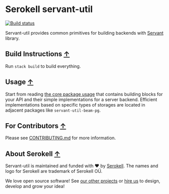 # Serokell servant-util

[![Build status](https://badge.buildkite.com/c7a689e69e7e580c4c6c3411efc7ee5af28922f1b4d2e83c94.svg?branch=master)](https://buildkite.com/serokell/servant-util)

Servant-util provides common primitives for building backends with [Servant](https://haskell-servant.github.io/) library.

## Build Instructions [↑](#serokell-servant-util)

Run `stack build` to build everything.

## Usage [↑](#serokell-servant-util)

Start from reading [the core package usage](/servant-util/README.md) that contains
building blocks for your API and their simple implementations for a server backend.
Efficient implementations based on specific types of storages are located in adjacent
packages like `servant-util-beam-pg`.

## For Contributors [↑](#serokell-servant-util)

Please see [CONTRIBUTING.md](/.github/CONTRIBUTING.md) for more information.

## About Serokell [↑](#serokell-servant-util)

Servant-util is maintained and funded with :heart: by [Serokell](https://serokell.io/). The names and logo for Serokell are trademark of Serokell OÜ.

We love open source software! See [our other projects](https://serokell.io/community?utm_source=github) or [hire us](https://serokell.io/hire-us?utm_source=github) to design, develop and grow your idea!
